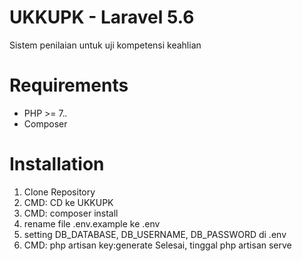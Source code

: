 # UKKUPK - Laravel 5.6
Sistem penilaian untuk uji kompetensi keahlian


# Requirements

* PHP >= 7.*.*
* Composer

# Installation
1. Clone Repository
2. CMD: CD ke UKKUPK
3. CMD: composer install
4. rename file .env.example ke .env
5. setting DB_DATABASE, DB_USERNAME, DB_PASSWORD di .env
6. CMD: php artisan key:generate
Selesai, tinggal php artisan serve
